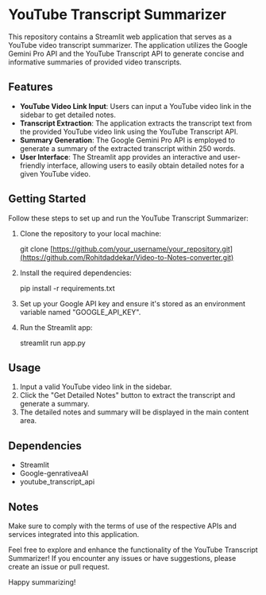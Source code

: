 # YouTube Transcript Summarizer

This repository contains a Streamlit web application that serves as a YouTube video transcript summarizer. The application utilizes the Google Gemini Pro API and the YouTube Transcript API to generate concise and informative summaries of provided video transcripts.

## Features

- **YouTube Video Link Input**: Users can input a YouTube video link in the sidebar to get detailed notes.
- **Transcript Extraction**: The application extracts the transcript text from the provided YouTube video link using the YouTube Transcript API.
- **Summary Generation**: The Google Gemini Pro API is employed to generate a summary of the extracted transcript within 250 words.
- **User Interface**: The Streamlit app provides an interactive and user-friendly interface, allowing users to easily obtain detailed notes for a given YouTube video.

## Getting Started

Follow these steps to set up and run the YouTube Transcript Summarizer:

1. Clone the repository to your local machine:
   
   git clone [https://github.com/your_username/your_repository.git](https://github.com/Rohitdaddekar/Video-to-Notes-converter.git)

2. Install the required dependencies:
   
   pip install -r requirements.txt

3. Set up your Google API key and ensure it's stored as an environment variable named "GOOGLE_API_KEY". 

4. Run the Streamlit app:

   streamlit run app.py

## Usage

1. Input a valid YouTube video link in the sidebar.
2. Click the "Get Detailed Notes" button to extract the transcript and generate a summary.
3. The detailed notes and summary will be displayed in the main content area.

## Dependencies
  
  - Streamlit
  - Google-genrativeaAI
  - youtube_transcript_api

## Notes

Make sure to comply with the terms of use of the respective APIs and services integrated into this application.

Feel free to explore and enhance the functionality of the YouTube Transcript Summarizer! If you encounter any issues or have suggestions, please create an issue or pull request.

Happy summarizing!
